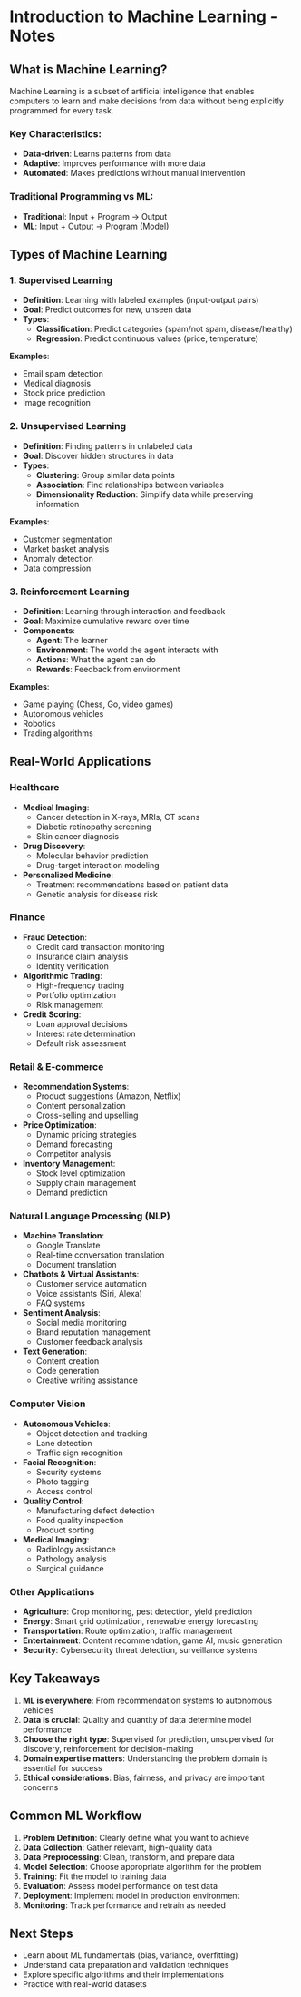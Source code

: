 # Introduction to Machine Learning - Notes

## What is Machine Learning?

Machine Learning is a subset of artificial intelligence that enables computers to learn and make decisions from data without being explicitly programmed for every task.

### Key Characteristics:
- **Data-driven**: Learns patterns from data
- **Adaptive**: Improves performance with more data
- **Automated**: Makes predictions without manual intervention

### Traditional Programming vs ML:
- **Traditional**: Input + Program → Output
- **ML**: Input + Output → Program (Model)

## Types of Machine Learning

### 1. Supervised Learning
- **Definition**: Learning with labeled examples (input-output pairs)
- **Goal**: Predict outcomes for new, unseen data
- **Types**:
  - **Classification**: Predict categories (spam/not spam, disease/healthy)
  - **Regression**: Predict continuous values (price, temperature)

**Examples**:
- Email spam detection
- Medical diagnosis
- Stock price prediction
- Image recognition

### 2. Unsupervised Learning
- **Definition**: Finding patterns in unlabeled data
- **Goal**: Discover hidden structures in data
- **Types**:
  - **Clustering**: Group similar data points
  - **Association**: Find relationships between variables
  - **Dimensionality Reduction**: Simplify data while preserving information

**Examples**:
- Customer segmentation
- Market basket analysis
- Anomaly detection
- Data compression

### 3. Reinforcement Learning
- **Definition**: Learning through interaction and feedback
- **Goal**: Maximize cumulative reward over time
- **Components**:
  - **Agent**: The learner
  - **Environment**: The world the agent interacts with
  - **Actions**: What the agent can do
  - **Rewards**: Feedback from environment

**Examples**:
- Game playing (Chess, Go, video games)
- Autonomous vehicles
- Robotics
- Trading algorithms

## Real-World Applications

### Healthcare
- **Medical Imaging**: 
  - Cancer detection in X-rays, MRIs, CT scans
  - Diabetic retinopathy screening
  - Skin cancer diagnosis
- **Drug Discovery**: 
  - Molecular behavior prediction
  - Drug-target interaction modeling
- **Personalized Medicine**: 
  - Treatment recommendations based on patient data
  - Genetic analysis for disease risk

### Finance
- **Fraud Detection**: 
  - Credit card transaction monitoring
  - Insurance claim analysis
  - Identity verification
- **Algorithmic Trading**: 
  - High-frequency trading
  - Portfolio optimization
  - Risk management
- **Credit Scoring**: 
  - Loan approval decisions
  - Interest rate determination
  - Default risk assessment

### Retail & E-commerce
- **Recommendation Systems**: 
  - Product suggestions (Amazon, Netflix)
  - Content personalization
  - Cross-selling and upselling
- **Price Optimization**: 
  - Dynamic pricing strategies
  - Demand forecasting
  - Competitor analysis
- **Inventory Management**: 
  - Stock level optimization
  - Supply chain management
  - Demand prediction

### Natural Language Processing (NLP)
- **Machine Translation**: 
  - Google Translate
  - Real-time conversation translation
  - Document translation
- **Chatbots & Virtual Assistants**: 
  - Customer service automation
  - Voice assistants (Siri, Alexa)
  - FAQ systems
- **Sentiment Analysis**: 
  - Social media monitoring
  - Brand reputation management
  - Customer feedback analysis
- **Text Generation**: 
  - Content creation
  - Code generation
  - Creative writing assistance

### Computer Vision
- **Autonomous Vehicles**: 
  - Object detection and tracking
  - Lane detection
  - Traffic sign recognition
- **Facial Recognition**: 
  - Security systems
  - Photo tagging
  - Access control
- **Quality Control**: 
  - Manufacturing defect detection
  - Food quality inspection
  - Product sorting
- **Medical Imaging**: 
  - Radiology assistance
  - Pathology analysis
  - Surgical guidance

### Other Applications
- **Agriculture**: Crop monitoring, pest detection, yield prediction
- **Energy**: Smart grid optimization, renewable energy forecasting
- **Transportation**: Route optimization, traffic management
- **Entertainment**: Content recommendation, game AI, music generation
- **Security**: Cybersecurity threat detection, surveillance systems

## Key Takeaways

1. **ML is everywhere**: From recommendation systems to autonomous vehicles
2. **Data is crucial**: Quality and quantity of data determine model performance
3. **Choose the right type**: Supervised for prediction, unsupervised for discovery, reinforcement for decision-making
4. **Domain expertise matters**: Understanding the problem domain is essential for success
5. **Ethical considerations**: Bias, fairness, and privacy are important concerns

## Common ML Workflow

1. **Problem Definition**: Clearly define what you want to achieve
2. **Data Collection**: Gather relevant, high-quality data
3. **Data Preprocessing**: Clean, transform, and prepare data
4. **Model Selection**: Choose appropriate algorithm for the problem
5. **Training**: Fit the model to training data
6. **Evaluation**: Assess model performance on test data
7. **Deployment**: Implement model in production environment
8. **Monitoring**: Track performance and retrain as needed

## Next Steps
- Learn about ML fundamentals (bias, variance, overfitting)
- Understand data preparation and validation techniques
- Explore specific algorithms and their implementations
- Practice with real-world datasets